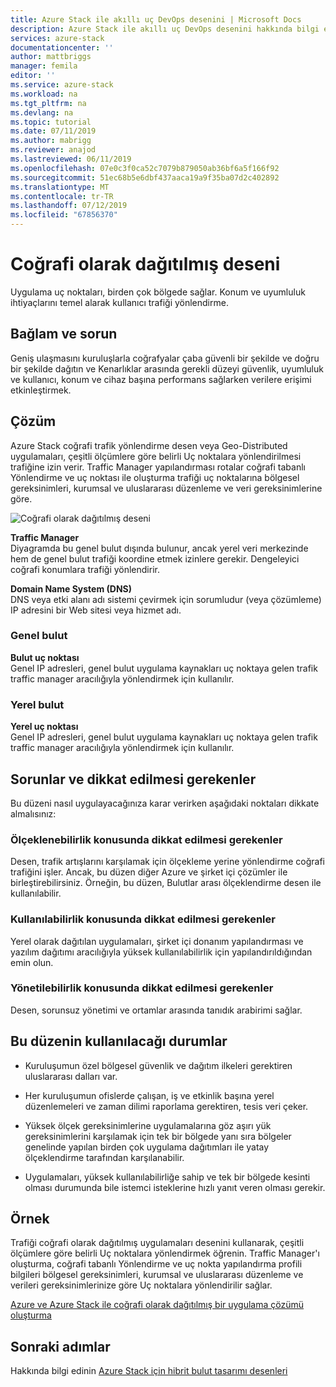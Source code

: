 ```yaml
---
title: Azure Stack ile akıllı uç DevOps desenini | Microsoft Docs
description: Azure Stack ile akıllı uç DevOps desenini hakkında bilgi edinin.
services: azure-stack
documentationcenter: ''
author: mattbriggs
manager: femila
editor: ''
ms.service: azure-stack
ms.workload: na
ms.tgt_pltfrm: na
ms.devlang: na
ms.topic: tutorial
ms.date: 07/11/2019
ms.author: mabrigg
ms.reviewer: anajod
ms.lastreviewed: 06/11/2019
ms.openlocfilehash: 07e0c3f0ca52c7079b879050ab36bf6a5f166f92
ms.sourcegitcommit: 51ec68b5e6dbf437aaca19a9f35ba07d2c402892
ms.translationtype: MT
ms.contentlocale: tr-TR
ms.lasthandoff: 07/12/2019
ms.locfileid: "67856370"
---
```

# <a name="geo-distributed-pattern"></a>Coğrafi olarak dağıtılmış deseni

Uygulama uç noktaları, birden çok bölgede sağlar. Konum ve uyumluluk ihtiyaçlarını temel alarak kullanıcı trafiği yönlendirme.

## <a name="context-and-problem"></a>Bağlam ve sorun

Geniş ulaşmasını kuruluşlarla coğrafyalar çaba güvenli bir şekilde ve doğru bir şekilde dağıtın ve Kenarlıklar arasında gerekli düzeyi güvenlik, uyumluluk ve kullanıcı, konum ve cihaz başına performans sağlarken verilere erişimi etkinleştirmek.

## <a name="solution"></a>Çözüm

Azure Stack coğrafi trafik yönlendirme desen veya Geo-Distributed uygulamaları, çeşitli ölçümlere göre belirli Uç noktalara yönlendirilmesi trafiğine izin verir. Traffic Manager yapılandırması rotalar coğrafi tabanlı Yönlendirme ve uç noktası ile oluşturma trafiği uç noktalarına bölgesel gereksinimleri, kurumsal ve uluslararası düzenleme ve veri gereksinimlerine göre.

![Coğrafi olarak dağıtılmış deseni](media/azure-stack-edge-pattern-geo-distribution/geo-distribution.png)

**Traffic Manager**  
Diyagramda bu genel bulut dışında bulunur, ancak yerel veri merkezinde hem de genel bulut trafiği koordine etmek izinlere gerekir. Dengeleyici coğrafi konumlara trafiği yönlendirir.

**Domain Name System (DNS)**  
DNS veya etki alanı adı sistemi çevirmek için sorumludur (veya çözümleme) IP adresini bir Web sitesi veya hizmet adı.

### <a name="public-cloud"></a>Genel bulut

**Bulut uç noktası**  
Genel IP adresleri, genel bulut uygulama kaynakları uç noktaya gelen trafik traffic manager aracılığıyla yönlendirmek için kullanılır.  

### <a name="local-clouds"></a>Yerel bulut

**Yerel uç noktası**  
Genel IP adresleri, genel bulut uygulama kaynakları uç noktaya gelen trafik traffic manager aracılığıyla yönlendirmek için kullanılır.

## <a name="issues-and-considerations"></a>Sorunlar ve dikkat edilmesi gerekenler

Bu düzeni nasıl uygulayacağınıza karar verirken aşağıdaki noktaları dikkate almalısınız:

### <a name="scalability-considerations"></a>Ölçeklenebilirlik konusunda dikkat edilmesi gerekenler

Desen, trafik artışlarını karşılamak için ölçekleme yerine yönlendirme coğrafi trafiğini işler. Ancak, bu düzen diğer Azure ve şirket içi çözümler ile birleştirebilirsiniz. Örneğin, bu düzen, Bulutlar arası ölçeklendirme desen ile kullanılabilir.

### <a name="availability-considerations"></a>Kullanılabilirlik konusunda dikkat edilmesi gerekenler

Yerel olarak dağıtılan uygulamaları, şirket içi donanım yapılandırması ve yazılım dağıtımı aracılığıyla yüksek kullanılabilirlik için yapılandırıldığından emin olun.

### <a name="manageability-considerations"></a>Yönetilebilirlik konusunda dikkat edilmesi gerekenler

Desen, sorunsuz yönetimi ve ortamlar arasında tanıdık arabirimi sağlar.

## <a name="when-to-use-this-pattern"></a>Bu düzenin kullanılacağı durumlar

-   Kuruluşumun özel bölgesel güvenlik ve dağıtım ilkeleri gerektiren uluslararası dalları var.

-   Her kuruluşumun ofislerde çalışan, iş ve etkinlik başına yerel düzenlemeleri ve zaman dilimi raporlama gerektiren, tesis veri çeker.

-   Yüksek ölçek gereksinimlerine uygulamalarına göz aşırı yük gereksinimlerini karşılamak için tek bir bölgede yanı sıra bölgeler genelinde yapılan birden çok uygulama dağıtımları ile yatay ölçeklendirme tarafından karşılanabilir.

-   Uygulamaları, yüksek kullanılabilirliğe sahip ve tek bir bölgede kesinti olması durumunda bile istemci isteklerine hızlı yanıt veren olması gerekir.

## <a name="example"></a>Örnek

Trafiği coğrafi olarak dağıtılmış uygulamaları desenini kullanarak, çeşitli ölçümlere göre belirli Uç noktalara yönlendirmek öğrenin. Traffic Manager'ı oluşturma, coğrafi tabanlı Yönlendirme ve uç nokta yapılandırma profili bilgileri bölgesel gereksinimleri, kurumsal ve uluslararası düzenleme ve verileri gereksinimlerinize göre Uç noktalara yönlendirilir sağlar.

[Azure ve Azure Stack ile coğrafi olarak dağıtılmış bir uygulama çözümü oluşturma](https://docs.microsoft.com/azure/azure-stack/user/azure-stack-solution-geo-distributed)

## <a name="next-steps"></a>Sonraki adımlar

Hakkında bilgi edinin [Azure Stack için hibrit bulut tasarımı desenleri](azure-stack-edge-pattern-overview.md)
